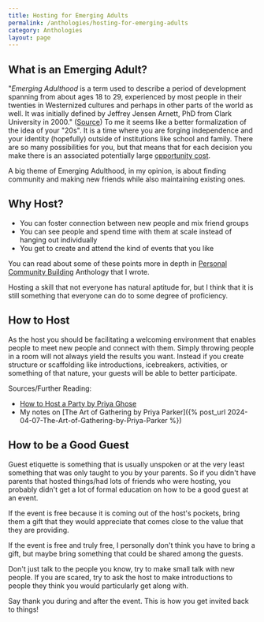 ```yaml
---
title: Hosting for Emerging Adults
permalink: /anthologies/hosting-for-emerging-adults
category: Anthologies
layout: page
---
```


## What is an Emerging Adult?

"*Emerging Adulthood* is a term used to describe a period of development spanning from about ages 18 to 29, experienced by most people in their twenties in Westernized cultures and perhaps in other parts of the world as well. It was initially defined by Jeffrey Jensen Arnett, PhD from Clark University in 2000." ([Source](https://www.unh.edu/pacs/emerging-adulthood)) To me it seems like a better formalization of the idea of your "20s". It is a time where you are forging independence and your identity (hopefully) outside of institutions like school and family. There are so many possibilities for you, but that means that for each decision you make there is an associated potentially large [opportunity cost](https://www.youtube.com/watch?v=IQ7Yky4wHyI).

A big theme of Emerging Adulthood, in my opinion, is about finding community and making new friends while also maintaining existing ones.

## Why Host?

* You can foster connection between new people and mix friend groups
* You can see people and spend time with them at scale instead of hanging out individually
* You get to create and attend the kind of events that you like

You can read about some of these points more in depth in [Personal Community Building](/anthologies/personal-community-building) Anthology that I wrote.

Hosting a skill that not everyone has natural aptitude for, but I think that it is still something that everyone can do to some degree of proficiency.

## How to Host

As the host you should be facilitating a welcoming environment that enables people to meet new people and connect with them. Simply throwing people in a room will not always yield the results you want. Instead if you create structure or scaffolding like introductions, icebreakers, activities, or something of that nature, your guests will be able to better participate.

Sources/Further Reading:
* [How to Host a Party by Priya Ghose](https://priyaghose.io/2020-03-16-how-to-host-a-party/)
* My notes on [The Art of Gathering by Priya Parker]({% post_url 2024-04-07-The-Art-of-Gathering-by-Priya-Parker %})

## How to be a Good Guest

Guest etiquette is something that is usually unspoken or at the very least something that was only taught to you by your parents. So if you didn't have parents that hosted things/had lots of friends who were hosting, you probably didn't get a lot of formal education on how to be a good guest at an event.

If the event is free because it is coming out of the host's pockets, bring them a gift that they would appreciate that comes close to the value that they are providing.

If the event is free and truly free, I personally don't think you have to bring a gift, but maybe bring something that could be shared among the guests.

Don't just talk to the people you know, try to make small talk with new people. If you are scared, try to ask the host to make introductions to people they think you would particularly get along with.

Say thank you during and after the event. This is how you get invited back to things!